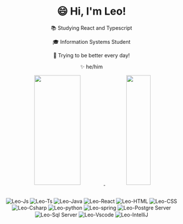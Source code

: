 <h1 align="center">😄 Hi, I'm Leo!</h1> 

<div align="center">
  <p>📚 Studying React and Typescript</p>
  <p>🎓 Information Systems Student</p>
  <p>🚀 Trying to be better every day!</p>
  <p>✨ he/him</li>
</div>


<p align="center">
  <a href="https://github.com/LeandroSFraga">
    <img width="50%" height="300px" src="https://github-readme-stats.vercel.app/api?username=LeandroSFraga&count_private=true&show_icons=true&&theme=dracula"/>
    <img width="36%" height="300px" src="https://github-readme-stats-eight-theta.vercel.app/api/top-langs/?username=LeandroSFraga&layout=compact&langs_count=8&theme=dracula"/>
  </a>
</p>

<div align="center" style="justify-content: space-between"><br>
  <img align="center" alt="Leo-Js" src="https://img.shields.io/badge/JavaScript-323330?style=for-the-badge&logo=javascript&logoColor=F7DF1E">
  <img align="center" alt="Leo-Ts" src="https://img.shields.io/badge/TypeScript-007ACC?style=for-the-badge&logo=typescript&logoColor=white">
  <img align="center" alt="Leo-Java" src="https://img.shields.io/badge/Java-ED8B00?style=for-the-badge&logo=java&logoColor=white">
  <img align="center" alt="Leo-React" src="https://img.shields.io/badge/React-20232A?style=for-the-badge&logo=react&logoColor=61DAFB">
  <img align="center" alt="Leo-HTML" src="https://img.shields.io/badge/HTML5-E34F26?style=for-the-badge&logo=html5&logoColor=white">
  <img align="center" alt="Leo-CSS" src="https://img.shields.io/badge/CSS3-1572B6?style=for-the-badge&logo=css3&logoColor=white">
  <img align="center" alt="Leo-Csharp" src="https://img.shields.io/badge/C%23-239120?style=for-the-badge&logo=c-sharp&logoColor=white">
  <img align="center" alt="Leo-python" src="https://img.shields.io/badge/Python-FFD43B?style=for-the-badge&logo=python&logoColor=blue">
  <img align="center" alt="Leo-spring" src="https://img.shields.io/badge/Spring-6DB33F?style=for-the-badge&logo=spring&logoColor=white">
  <img align="center" alt="Leo-Postgre Server" src="https://img.shields.io/badge/PostgreSQL-316192?style=for-the-badge&logo=postgresql&logoColor=white"/>
  <img align="center" alt="Leo-Sql Server" src="https://img.shields.io/badge/Microsoft%20SQL%20Server-CC2927?style=for-the-badge&logo=microsoft%20sql%20server&logoColor=white"/>
  <img align="center" alt="Leo-Vscode" src="https://img.shields.io/badge/VSCode-0078D4?style=for-the-badge&logo=visual%20studio%20code&logoColor=white"/>
  <img align="center" alt="Leo-IntelliJ" src="https://img.shields.io/badge/IntelliJ_IDEA-000000.svg?style=for-the-badge&logo=intellij-idea&logoColor=white"/>
</div>

